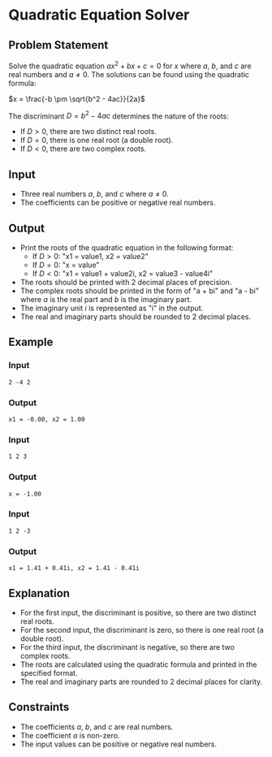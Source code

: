 # Quadratic Equation Solver

## Problem Statement
Solve the quadratic equation $ax^2 + bx + c = 0$ for $x$ where $a$, $b$, and $c$ are real numbers and $a \neq 0$.
The solutions can be found using the quadratic formula:

$x = \frac{-b \pm \sqrt{b^2 - 4ac}}{2a}$

The discriminant $D = b^2 - 4ac$ determines the nature of the roots:
- If $D > 0$, there are two distinct real roots.
- If $D = 0$, there is one real root (a double root).
- If $D < 0$, there are two complex roots.

## Input
- Three real numbers $a$, $b$, and $c$ where $a \neq 0$.
- The coefficients can be positive or negative real numbers.

## Output
- Print the roots of the quadratic equation in the following format:
  - If $D > 0$: "x1 = value1, x2 = value2"
  - If $D = 0$: "x = value"
  - If $D < 0$: "x1 = value1 + value2i, x2 = value3 - value4i"
- The roots should be printed with 2 decimal places of precision.
- The complex roots should be printed in the form of "a + bi" and "a - bi" where $a$ is the real part and $b$ is the imaginary part.
- The imaginary unit $i$ is represented as "i" in the output.
- The real and imaginary parts should be rounded to 2 decimal places.

## Example

### Input
```
2 -4 2
```
### Output
```
x1 = -0.00, x2 = 1.00
```

### Input
```
1 2 3
```
### Output
```
x = -1.00
```
### Input
```
1 2 -3
```
### Output
```
x1 = 1.41 + 0.41i, x2 = 1.41 - 0.41i
```

## Explanation
- For the first input, the discriminant is positive, so there are two distinct real roots.
- For the second input, the discriminant is zero, so there is one real root (a double root).
- For the third input, the discriminant is negative, so there are two complex roots.
- The roots are calculated using the quadratic formula and printed in the specified format.
- The real and imaginary parts are rounded to 2 decimal places for clarity.

## Constraints
- The coefficients $a$, $b$, and $c$ are real numbers.
- The coefficient $a$ is non-zero.
- The input values can be positive or negative real numbers.
